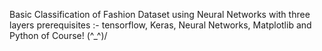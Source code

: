 Basic Classification of Fashion Dataset using Neural Networks with three layers
prerequisites :-  tensorflow, Keras, Neural Networks, Matplotlib and Python of Course! (^_^)/